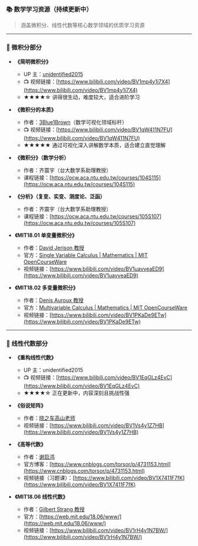 ### 📚 数学学习资源（持续更新中）

> 涵盖微积分、线性代数等核心数学领域的优质学习资源

---

### 🧮 微积分部分

- **《简明微积分》**
    - UP 主：[unidentified2015](https://space.bilibili.com/8574629)
    - 📺 视频链接：[https://www.bilibili.com/video/BV1mp4y1i7X4](https://www.bilibili.com/video/BV1mp4y1i7X4)
    - ★★★★☆ 讲得很生动，难度较大，适合进阶学习

- **《微积分的本质》**
    - 作者：[3Blue1Brown](https://space.bilibili.com/88461692)（数学可视化领域标杆）
    - 📺 视频链接：[https://www.bilibili.com/video/BV1qW411N7FU](https://www.bilibili.com/video/BV1qW411N7FU)
    - ★★★★★ 通过可视化深入讲解数学本质，适合建立直觉理解

- **《微积分》（数学分析）**
    - 作者：齐震宇（台大数学系助理教授）
    - 课程链接：[https://ocw.aca.ntu.edu.tw/courses/104S115](https://ocw.aca.ntu.edu.tw/courses/104S115)

- **《分析》（复变、实变、测度论、泛函）**
    - 作者：齐震宇（台大数学系助理教授）
    - 课程链接：[https://ocw.aca.ntu.edu.tw/courses/105S107](https://ocw.aca.ntu.edu.tw/courses/105S107)
- **《MIT18.01 单变量微积分》**
    - 作者：[David Jerison 教授](https://ocw.mit.edu/search/?q=Prof.+David+Jerison)
    - 官方：[Single Variable Calculus | Mathematics | MIT OpenCourseWare](https://ocw.mit.edu/courses/18-01-single-variable-calculus-fall-2006/)
    - 视频链接：[https://www.bilibili.com/video/BV1uavveaED9](https://www.bilibili.com/video/BV1uavveaED9)
- **《MIT18.02 多变量微积分》**
    - 作者：[Denis Auroux 教授](https://ocw.mit.edu/search/?q=Prof.+Denis+Auroux)
    - 官方：[Multivariable Calculus | Mathematics | MIT OpenCourseWare](https://ocw.mit.edu/courses/18-02-multivariable-calculus-fall-2007/)
    - 视频链接：[https://www.bilibili.com/video/BV1PKaDe9ETw](https://www.bilibili.com/video/BV1PKaDe9ETw)

---

### 🔢 线性代数部分

- **《重构线性代数》**
    - UP 主：unidentified2015
    - 📺 视频链接：[https://www.bilibili.com/video/BV1EqGLz4EvC](https://www.bilibili.com/video/BV1EqGLz4EvC)
    - ★★★★☆ 正在更新中，内容深刻且挑战性强

- **《俗说矩阵》**
    - 作者：[晓之车高山老师](https://space.bilibili.com/138962930)
    - 视频链接：[https://www.bilibili.com/video/BV1Vs4y1Z7HB](https://www.bilibili.com/video/BV1Vs4y1Z7HB)

- **《高等代数》**
    - 作者：[谢启鸿](https://space.bilibili.com/512151059)
    - 官方博客：[https://www.cnblogs.com/torsor/p/4731153.html](https://www.cnblogs.com/torsor/p/4731153.html)
    - 视频链接（习题课）：[https://www.bilibili.com/video/BV1X7411F7fK](https://www.bilibili.com/video/BV1X7411F7fK)

- **《MIT18.06 线性代数》**
    - 作者：[Gilbert Strang 教授](https://ocw.mit.edu/courses/18-06sc-linear-algebra-fall-2011/resources/lecture-notes/)
    - 官方：[https://web.mit.edu/18.06/www/](https://web.mit.edu/18.06/www/)
    - 视频链接：[https://www.bilibili.com/video/BV1rH4y1N7BW/](https://www.bilibili.com/video/BV1rH4y1N7BW/)
